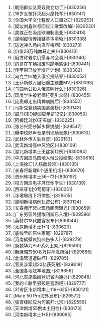 
1. [朝阳群众又双叒叕立功了]-[830256]
1. [16岁女孩扑灭起火摩托车]-[830147]
1. [全国大学文化程度人口超2亿]-[829253]
1. [疑似刘鑫账号回应江歌案改编]-[830230]
1. [美或正在吸走欧洲制造业]-[830418]
1. [昆明疫情传播链基本清晰]-[830338]
1. [球迷冲入场内直奔梅西]-[830273]
1. [价值28万纯血马走失]-[830413]
1. [俄方称普京仍愿与乌会谈]-[830140]
1. [的哥在车辆报废时跪地感谢]-[830441]
1. [传苹果已放弃增产计划]-[830302]
1. [乌克兰四地入俄公投结果]-[830052]
1. [王菲新歌万里归途主题曲MV]-[830093]
1. [乌四地公投入俄意味什么]-[830326]
1. [印度学生被老师打死引众怒]-[830455]
1. [庞麦郎走出精神病院后]-[830552]
1. [马斯克登顶美国富豪榜]-[830143]
1. [威马CEO疑回应年薪12亿]-[830050]
1. [阿根廷3比0牙买加]-[830225]
1. [张艺兴面纱脚步舞挑战]-[829547]
1. [曝李玟好声音录制现场发飙]-[830610]
1. [武林外传入驻抖音]-[829153]
1. [武汉新增高中风险区]-[830109]
1. [湖北新增本土无症状12例]-[830094]
1. [中方回应乌四地入俄公投结果]-[830616]
1. [上海徐汇1人核酸异常]-[830135]
1. [长春将新建6个通用机场]-[830070]
1. [贵州昨增本土56+73]-[830197]
1. [校方回应电子屏压倒学生]-[830139]
1. [西班牙1比0葡萄牙]-[830051]
1. [冰墩墩线下将停售]-[829515]
1. [昆明新增病例轨迹公布]-[830124]
1. [长春餐厅起火现场画面曝光]-[830659]
1. [广东男篮外援埃利斯已入境]-[829596]
1. [英特尔13代酷睿发布]-[830044]
1. [太原新增本土1+1]-[830620]
1. [底线里的原生家庭]-[829787]
1. [河南鹤壁疯狗咬伤多人]-[829279]
1. [新款华为P50系列上架]-[829590]
1. [新疆昭苏50多万只羊洗药浴]-[829685]
1. [北溪管道遭破坏]-[829705]
1. [官员涉案超30亿获死刑]-[829818]
1. [全国各地吃羊地图]-[829656]
1. [河北实施婚姻登记省内通办]-[829848]
1. [我的卡路里男孩是喜剧吧]-[829777]
1. [31省区市新增本土119+625]-[830121]
1. [Mate 50 Pro海外发布]-[829572]
1. [张雪峰回应为何离开北京]-[829556]
1. [天津新增55例本土阳性]-[830173]
1. [河南新增本土1+5]-[830095]